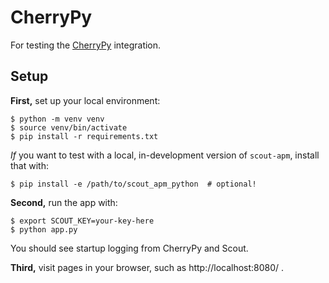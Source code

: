 CherryPy
========

For testing the [CherryPy](https://cherrypy.org/) integration.

Setup
-----

**First,** set up your local environment:

```
$ python -m venv venv
$ source venv/bin/activate
$ pip install -r requirements.txt
```

*If* you want to test with a local, in-development version of `scout-apm`,
install that with:

```
$ pip install -e /path/to/scout_apm_python  # optional!
```

**Second,** run the app with:

```
$ export SCOUT_KEY=your-key-here
$ python app.py
```

You should see startup logging from CherryPy and Scout.

**Third,** visit pages in your browser, such as http://localhost:8080/ .
